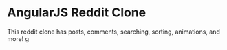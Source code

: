 # AngularJS Reddit Clone

This reddit clone has posts, comments, searching, sorting, animations, and more! g
